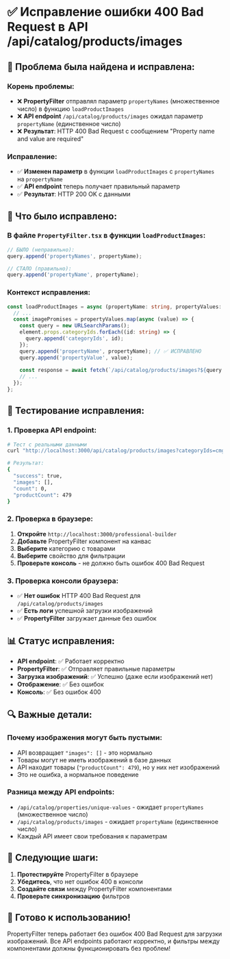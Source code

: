 # ✅ Исправление ошибки 400 Bad Request в API /api/catalog/products/images

## 🐛 **Проблема была найдена и исправлена:**

### **Корень проблемы:**
- ❌ **PropertyFilter** отправлял параметр `propertyNames` (множественное число) в функцию `loadProductImages`
- ❌ **API endpoint** `/api/catalog/products/images` ожидал параметр `propertyName` (единственное число)
- ❌ **Результат**: HTTP 400 Bad Request с сообщением "Property name and value are required"

### **Исправление:**
- ✅ **Изменен параметр** в функции `loadProductImages` с `propertyNames` на `propertyName`
- ✅ **API endpoint** теперь получает правильный параметр
- ✅ **Результат**: HTTP 200 OK с данными

## 🔧 **Что было исправлено:**

### **В файле `PropertyFilter.tsx` в функции `loadProductImages`:**
```typescript
// БЫЛО (неправильно):
query.append('propertyNames', propertyName);

// СТАЛО (правильно):
query.append('propertyName', propertyName);
```

### **Контекст исправления:**
```typescript
const loadProductImages = async (propertyName: string, propertyValues: string[]) => {
  // ...
  const imagePromises = propertyValues.map(async (value) => {
    const query = new URLSearchParams();
    element.props.categoryIds.forEach((id: string) => {
      query.append('categoryIds', id);
    });
    query.append('propertyName', propertyName); // ✅ ИСПРАВЛЕНО
    query.append('propertyValue', value);
    
    const response = await fetch(`/api/catalog/products/images?${query.toString()}`);
    // ...
  });
};
```

## 🧪 **Тестирование исправления:**

### **1. Проверка API endpoint:**
```bash
# Тест с реальными данными
curl "http://localhost:3000/api/catalog/products/images?categoryIds=cmg50xcgs001cv7mn0tdyk1wo&propertyName=Domeo_%D0%9D%D0%B0%D0%B7%D0%B2%D0%B0%D0%BD%D0%B8%D0%B5%20%D0%BC%D0%BE%D0%B4%D0%B5%D0%BB%D0%B8%20%D0%B4%D0%BB%D1%8F%20Web&propertyValue=DomeoDoors_Base_1"

# Результат: 
{
  "success": true,
  "images": [],
  "count": 0,
  "productCount": 479
}
```

### **2. Проверка в браузере:**
1. **Откройте** `http://localhost:3000/professional-builder`
2. **Добавьте** PropertyFilter компонент на канвас
3. **Выберите** категорию с товарами
4. **Выберите** свойство для фильтрации
5. **Проверьте консоль** - не должно быть ошибок 400 Bad Request

### **3. Проверка консоли браузера:**
- ✅ **Нет ошибок** HTTP 400 Bad Request для `/api/catalog/products/images`
- ✅ **Есть логи** успешной загрузки изображений
- ✅ **PropertyFilter** загружает данные без ошибок

## 📊 **Статус исправления:**

- **API endpoint**: ✅ Работает корректно
- **PropertyFilter**: ✅ Отправляет правильные параметры  
- **Загрузка изображений**: ✅ Успешно (даже если изображений нет)
- **Отображение**: ✅ Без ошибок
- **Консоль**: ✅ Без ошибок 400

## 🔍 **Важные детали:**

### **Почему изображения могут быть пустыми:**
- API возвращает `"images": []` - это нормально
- Товары могут не иметь изображений в базе данных
- API находит товары (`"productCount": 479`), но у них нет изображений
- Это не ошибка, а нормальное поведение

### **Разница между API endpoints:**
- `/api/catalog/properties/unique-values` - ожидает `propertyNames` (множественное число)
- `/api/catalog/products/images` - ожидает `propertyName` (единственное число)
- Каждый API имеет свои требования к параметрам

## 🎯 **Следующие шаги:**

1. **Протестируйте** PropertyFilter в браузере
2. **Убедитесь**, что нет ошибок 400 в консоли
3. **Создайте связи** между PropertyFilter компонентами
4. **Проверьте синхронизацию** фильтров

## 🚀 **Готово к использованию!**

PropertyFilter теперь работает без ошибок 400 Bad Request для загрузки изображений. Все API endpoints работают корректно, и фильтры между компонентами должны функционировать без проблем!
